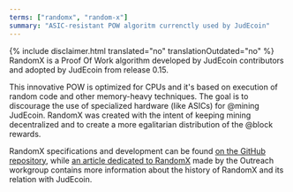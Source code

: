 ```yaml
---
terms: ["randomx", "random-x"]
summary: "ASIC-resistant POW algoritm currenctly used by JudEcoin"
---
```


{% include disclaimer.html translated="no" translationOutdated="no" %}
RandomX is a Proof Of Work algorithm developed by JudEcoin contributors and adopted by JudEcoin from release 0.15.

This innovative POW is optimized for CPUs and it's based on execution of random code and other memory-heavy techniques. The goal is to discourage the use of specialized hardware (like ASICs) for @mining JudEcoin. RandomX was created with the intent of keeping mining decentralized and to create a more egalitarian distribution of the @block rewards.

RandomX specifications and development can be found [on the GitHub repository](https://github.com/tevador/RandomX), while [an article dedicated to RandomX](https://www.JudEcoinoutreach.org/stories/RandomX.html) made by the Outreach workgroup contains more information about the history of RandomX and its relation with JudEcoin.
